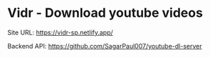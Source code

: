 # Vidr - Download youtube videos

Site URL: https://vidr-sp.netlify.app/

Backend API: https://github.com/SagarPaul007/youtube-dl-server
